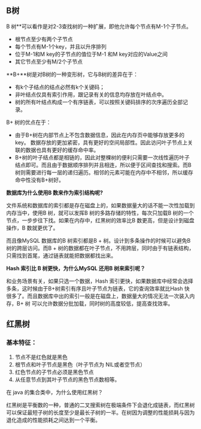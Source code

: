 ## B树

B 树**可以看作是对2-3查找树的一种扩展，即他允许每个节点有M-1个子节点。

- 根节点至少有两个子节点
- 每个节点有M-1个key，并且以升序排列
- 位于M-1和M key的子节点的值位于M-1 和M key对应的Value之间
- 其它节点至少有M/2个子节点

**B+**树是对B树的一种变形树，它与B树的差异在于：

- 有k个子结点的结点必然有k个关键码；
- 非叶结点仅具有索引作用，跟记录有关的信息均存放在叶结点中。
- 树的所有叶结点构成一个有序链表，可以按照关键码排序的次序遍历全部记录。

B+ 树的优点在于：

- 由于B+树在内部节点上不包含数据信息，因此在内存页中能够存放更多的key。 数据存放的更加紧密，具有更好的空间局部性。因此访问叶子节点上关联的数据也具有更好的缓存命中率。
- B+树的叶子结点都是相链的，因此对整棵树的便利只需要一次线性遍历叶子结点即可。而且由于数据顺序排列并且相连，所以便于区间查找和搜索。而B树则需要进行每一层的递归遍历。相邻的元素可能在内存中不相邻，所以缓存命中性没有B+树好。

**数据库为什么使用B 数来作为索引结构呢?**

文件系统和数据库的索引都是存在磁盘上的，如果数据量大的话不能一次性加载到内存当中，使用B 树，就可以发挥B 树的多路存储的特性，每次只加载B 树的一个节点，一步步往下找。如果在内存中，红黑树的效率比B 数更高，但是设计到磁盘操作，B 数就更优了。

而且像MySQL 数据库的B 树索引都是B + 树。设计到多条操作的时候可以避免B 树的跨层访问。而B + 树的数据都在叶子节点，不用跨层，同时由于有链表结构，只需找到首尾，通过链表就能把数据都找出来。

**Hash 索引比 B 树更快，为什么MySQL 还用B 树来索引呢？**

和业务场景有关，如果只选一个数据，Hash 索引更快，如果数据库中经常会选择多条，这时候由于B+树索引有序且叶子节点为链表，它的查询效率就比Hash 快很多了。而且数据库中出的索引一般是在磁盘上，数据量大的情况无法一次装入内存，B+ 树 可以允许数据分批加载，同时树的高度较低，提高查找效率。



## 红黑树

### 基本特征：

1. 节点不是红色就是黑色
2. 根节点和叶子节点是黑色（叶子节点为 NIL或者空节点）
3. 红色节点的子节点必须是黑色节点
4. 从任意节点到其叶子节点的黑色节点数相等。

在 java 的集合类中，为什么使用红黑树？

红黑树是平衡数的一种，普通的二叉搜索树在极端条件下会退化成链表，而红黑树可以保证最短子树的长度至少是最长子树的一半。在树因为调整的性能损耗与因为退化造成的性能损耗之间达到一个平衡。

